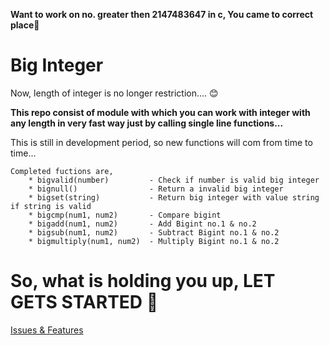 **Want to work on no. greater then 2147483647 in c, You came to correct place**🤔

# Big Integer
Now, length of integer is no longer restriction.... 😊

**This repo consist of module with which you can work with integer with any length in very fast way just by calling single line functions...**

This is still in development period, so new functions will com from time to time...

    Completed fuctions are,
        * bigvalid(number)         - Check if number is valid big integer
        * bignull()                - Return a invalid big integer
        * bigset(string)           - Return big integer with value string if string is valid
        * bigcmp(num1, num2)       - Compare bigint
        * bigadd(num1, num2)       - Add Bigint no.1 & no.2 
        * bigsub(num1, num2)       - Subtract Bigint no.1 & no.2 
        * bigmultiply(num1, num2)  - Multiply Bigint no.1 & no.2

# So, what is holding you up, LET GETS STARTED 🚀

[Issues & Features](https://github.com/DeWill404/ISSUE/tree/master/Big%20Integer)